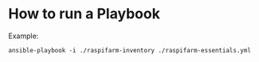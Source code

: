 # How to run a Playbook

Example: 

```shell
ansible-playbook -i ./raspifarm-inventory ./raspifarm-essentials.yml
```